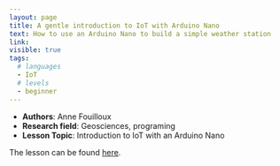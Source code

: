 ```yaml
---
layout: page
title: A gentle introduction to IoT with Arduino Nano
text: How to use an Arduino Nano to build a simple weather station
link: 
visible: true
tags:
  # languages
  - IoT
  # levels
  - beginner
---
```


<!-- change visible to true if you want it on the site -->
<!-- remove any tags listed above that are not relevant -->

 - **Authors**: Anne Fouilloux
 - **Research field**: Geosciences, programing
 - **Lesson Topic**: Introduction to IoT with an Arduino Nano


The lesson can be found [here](https://uiohive.github.io/IoT_arduino_nano/).

